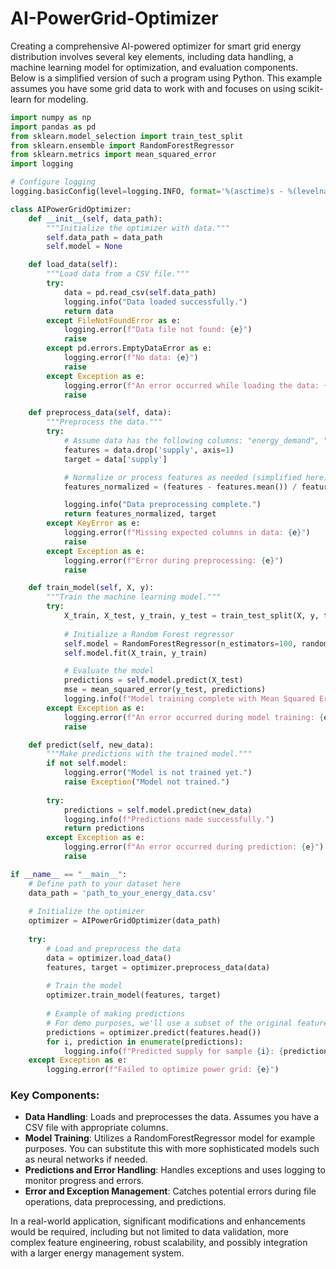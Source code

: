 # AI-PowerGrid-Optimizer

Creating a comprehensive AI-powered optimizer for smart grid energy distribution involves several key elements, including data handling, a machine learning model for optimization, and evaluation components. Below is a simplified version of such a program using Python. This example assumes you have some grid data to work with and focuses on using scikit-learn for modeling.

```python
import numpy as np
import pandas as pd
from sklearn.model_selection import train_test_split
from sklearn.ensemble import RandomForestRegressor
from sklearn.metrics import mean_squared_error
import logging

# Configure logging
logging.basicConfig(level=logging.INFO, format='%(asctime)s - %(levelname)s - %(message)s')

class AIPowerGridOptimizer:
    def __init__(self, data_path):
        """Initialize the optimizer with data."""
        self.data_path = data_path
        self.model = None

    def load_data(self):
        """Load data from a CSV file."""
        try:
            data = pd.read_csv(self.data_path)
            logging.info("Data loaded successfully.")
            return data
        except FileNotFoundError as e:
            logging.error(f"Data file not found: {e}")
            raise
        except pd.errors.EmptyDataError as e:
            logging.error(f"No data: {e}")
            raise
        except Exception as e:
            logging.error(f"An error occurred while loading the data: {e}")
            raise

    def preprocess_data(self, data):
        """Preprocess the data."""
        try:
            # Assume data has the following columns: "energy_demand", "supply" (target variable), "time_of_day", etc.
            features = data.drop('supply', axis=1)
            target = data['supply']

            # Normalize or process features as needed (simplified here)
            features_normalized = (features - features.mean()) / features.std()

            logging.info("Data preprocessing complete.")
            return features_normalized, target
        except KeyError as e:
            logging.error(f"Missing expected columns in data: {e}")
            raise
        except Exception as e:
            logging.error(f"Error during preprocessing: {e}")
            raise

    def train_model(self, X, y):
        """Train the machine learning model."""
        try:
            X_train, X_test, y_train, y_test = train_test_split(X, y, test_size=0.2, random_state=42)
            
            # Initialize a Random Forest regressor
            self.model = RandomForestRegressor(n_estimators=100, random_state=42)
            self.model.fit(X_train, y_train)

            # Evaluate the model
            predictions = self.model.predict(X_test)
            mse = mean_squared_error(y_test, predictions)
            logging.info(f"Model training complete with Mean Squared Error: {mse}")
        except Exception as e:
            logging.error(f"An error occurred during model training: {e}")
            raise

    def predict(self, new_data):
        """Make predictions with the trained model."""
        if not self.model:
            logging.error("Model is not trained yet.")
            raise Exception("Model not trained.")
        
        try:
            predictions = self.model.predict(new_data)
            logging.info(f"Predictions made successfully.")
            return predictions
        except Exception as e:
            logging.error(f"An error occurred during prediction: {e}")
            raise

if __name__ == "__main__":
    # Define path to your dataset here
    data_path = 'path_to_your_energy_data.csv'
    
    # Initialize the optimizer
    optimizer = AIPowerGridOptimizer(data_path)
    
    try:
        # Load and preprocess the data
        data = optimizer.load_data()
        features, target = optimizer.preprocess_data(data)
        
        # Train the model
        optimizer.train_model(features, target)
        
        # Example of making predictions
        # For demo purposes, we'll use a subset of the original features
        predictions = optimizer.predict(features.head())
        for i, prediction in enumerate(predictions):
            logging.info(f"Predicted supply for sample {i}: {prediction}")
    except Exception as e:
        logging.error(f"Failed to optimize power grid: {e}")
```

### Key Components:
- **Data Handling**: Loads and preprocesses the data. Assumes you have a CSV file with appropriate columns.
- **Model Training**: Utilizes a RandomForestRegressor model for example purposes. You can substitute this with more sophisticated models such as neural networks if needed.
- **Predictions and Error Handling**: Handles exceptions and uses logging to monitor progress and errors.
- **Error and Exception Management**: Catches potential errors during file operations, data preprocessing, and predictions.

In a real-world application, significant modifications and enhancements would be required, including but not limited to data validation, more complex feature engineering, robust scalability, and possibly integration with a larger energy management system.